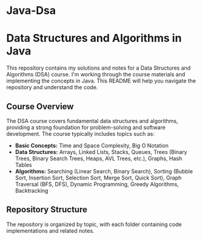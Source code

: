 # Java-Dsa
# Data Structures and Algorithms in Java

This repository contains my solutions and notes for a Data Structures and Algorithms (DSA) course. I'm working through the course materials and implementing the concepts in Java. This README will help you navigate the repository and understand the code.

## Course Overview

The DSA course covers fundamental data structures and algorithms, providing a strong foundation for problem-solving and software development. The course typically includes topics such as:

* **Basic Concepts:** Time and Space Complexity, Big O Notation
* **Data Structures:** Arrays, Linked Lists, Stacks, Queues, Trees (Binary Trees, Binary Search Trees, Heaps, AVL Trees, etc.), Graphs, Hash Tables
* **Algorithms:** Searching (Linear Search, Binary Search), Sorting (Bubble Sort, Insertion Sort, Selection Sort, Merge Sort, Quick Sort), Graph Traversal (BFS, DFS), Dynamic Programming, Greedy Algorithms, Backtracking

## Repository Structure

The repository is organized by topic, with each folder containing code implementations and related notes.

